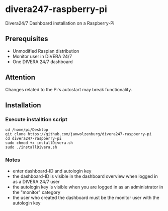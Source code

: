 # divera247-raspberry-pi
Divera24/7 Dashboard installation on a Raspberry-Pi

## Prerequisites
- Unmodified Raspian distribution
- Monitor user in DIVERA 24/7
- One DIVERA 24/7 dashboard

## Attention
Changes related to the Pi's autostart may break functionality.


## Installation

### Execute installtion script
```
cd /home/pi/Desktop
git clone https://github.com/janwolzenburg/divera247-raspberry-pi
cd divera247-raspberry-pi
sudo chmod +x installDivera.sh
sudo ./installDivera.sh
```

### Notes
- enter dashboard-ID and autologin key
- the dashboard-ID is visible in the dashboard overview when logged in as a DIVERA 24/7 user
- the autologin key is visible when you are logged in as an administrator in the "monitor" category
- the user who created the dashboard must be the monitor user with the autologin key

